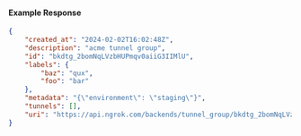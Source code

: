 <!-- Code generated for API Clients. DO NOT EDIT. -->

#### Example Response

```json
{
	"created_at": "2024-02-02T16:02:48Z",
	"description": "acme tunnel group",
	"id": "bkdtg_2bomNqLVzbHUPmqv0aiiG3IIMlU",
	"labels": {
		"baz": "qux",
		"foo": "bar"
	},
	"metadata": "{\"environment\": \"staging\"}",
	"tunnels": [],
	"uri": "https://api.ngrok.com/backends/tunnel_group/bkdtg_2bomNqLVzbHUPmqv0aiiG3IIMlU"
}
```
